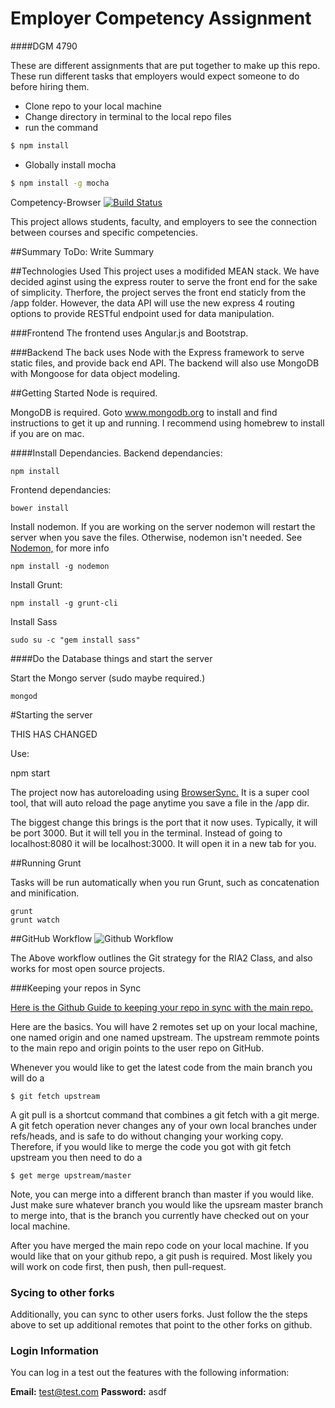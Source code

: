 
# Employer Competency Assignment
####DGM 4790

These are different assignments that are put together to make up this repo. These run different tasks that employers would expect someone to do before hiring them.

  - Clone repo to your local machine
  - Change directory in terminal to the local repo files
  - run the command
```sh
$ npm install
```

* Globally install mocha
```sh
$ npm install -g mocha
```
Competency-Browser [![Build Status](https://travis-ci.org/UVU-DigitalMedia/DGM-Competency-Browser.svg?branch=master)](https://travis-ci.org/UVU-DigitalMedia/DGM-Competency-Browser)

This project allows students, faculty, and employers to see the connection between courses and specific competencies.

##Summary
ToDo: Write Summary

##Technologies Used
This project uses a modifided MEAN stack.
We have decided aginst using the express router to serve the front end for the sake of simplicity. Therfore, the project serves the front end staticly from the /app folder. However, the data API will use the new express 4 routing options to provide RESTful endpoint used for data manipulation.

###Frontend
The frontend uses Angular.js and Bootstrap.

###Backend
The back uses Node with the Express framework to serve static files, and provide back end API. The backend will also use MongoDB with Mongoose for data object modeling.

##Getting Started
Node is required.

MongoDB is required. Goto www.mongodb.org to install and find instructions to get it up and running. I recommend using homebrew to install if you are on mac.

####Install Dependancies.
Backend dependancies:

    npm install

Frontend dependancies:

    bower install

Install nodemon. If you are working on the server nodemon will restart the server when you save the files. Otherwise, nodemon isn't needed. See [Nodemon,](https://github.com/remy/nodemon) for more info

    npm install -g nodemon

Install Grunt:

    npm install -g grunt-cli

Install Sass

    sudo su -c "gem install sass"

####Do the Database things and start the server

Start the Mongo server (sudo maybe required.)

    mongod


#Starting the server

THIS HAS CHANGED

Use:

   npm start

The project now has autoreloading using [BrowserSync.](http://www.browsersync.io/) It is a super cool tool, that will auto reload the page anytime you save a file in the /app dir.

The biggest change this brings is the port that it now uses. Typically, it will be port 3000. But it will tell you in the terminal. Instead of going to localhost:8080 it will be localhost:3000. It will open it in a new tab for you.

##Running Grunt

Tasks will be run automatically when you run Grunt, such as concatenation and minification.

    grunt
    grunt watch



##GitHub Workflow
![Github Workflow](http://i.imgur.com/7Qg4Tiu.png?1)

The Above workflow outlines the Git strategy for the RIA2 Class, and also works for most open source projects.

###Keeping your repos in Sync

[Here is the Github Guide to keeping your repo in sync with the main repo.](https://help.github.com/articles/syncing-a-fork/)

Here are the basics. You will have 2 remotes set up on your local machine, one named origin and one named upstream. The upstream remmote points to the main repo and origin points to the user repo on GitHub.

Whenever you would like to get the latest code from the main branch you will do a

    $ git fetch upstream

A git pull is a shortcut command that combines a git fetch with a git merge. A git fetch operation never changes any of your own local branches under refs/heads, and is safe to do without changing your working copy. Therefore, if you would like to merge the code you got with git fetch upstream you then need to do a

    $ get merge upstream/master

Note, you can merge into a different branch than master if you would like. Just make sure whatever branch you would like the upsream master branch to merge into, that is the branch you currently have checked out on your local machine.

After you have merged the main repo code on your local machine. If you would like that on your github repo, a git push is required. Most likely you will work on code first, then push, then pull-request.

### Sycing to other forks

Additionally, you can sync to other users forks. Just follow the the steps above to set up additional remotes that point to the other forks on github.

### Login Information

You can log in a test out the features with the following information:

**Email:** test@test.com
**Password:** asdf
